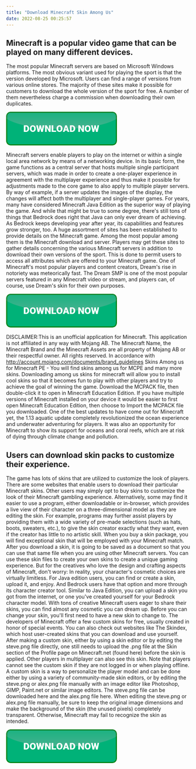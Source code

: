 ```yaml
---
title: "Download Minecraft Skin Among Us"
date: 2022-08-25 00:25:57
---
```


## Minecraft is a popular video game that can be played on many different devices.

The most popular Minecraft servers are based on Microsoft Windows platforms. The most obvious variant used for playing the sport is that the version developed by Microsoft. Users can find a range of versions from various online stores. The majority of these sites make it possible for customers to download the whole version of the sport for free. A number of them nevertheless charge a commission when downloading their own duplicates.

[![button](https://github.com/minecraftbay/minecraftbay.github.io/blob/main/dlbutton.png?raw=true)](https://minecraftsync.com/download-minecraft-skin)


Minecraft servers enable players to play on the internet or within a single local area network by means of a networking device. In its basic form, the game functions as a central server that hosts multiple single participant servers, which was made in order to create a one-player experience in agreement with the multiplayer experience and thus make it possible for adjustments made to the core game to also apply to multiple player servers. By way of example, if a server updates the images of the display, the changes will affect both the multiplayer and single-player games.
For years, many have considered Minecraft Java Edition as the superior way of playing the game. And while that might be true to some degree, there's still tons of things that Bedrock does right that Java can only ever dream of achieving. As Bedrock keeps developing year after year, its capabilities and features grow stronger, too.
A huge assortment of sites has been established to provide details on the Minecraft game. Among the most popular among them is the Minecraft download and server. Players may get these sites to gather details concerning the various Minecraft servers in addition to download their own versions of the sport. This is done to permit users to access all attributes which are offered to your Minecraft game.
One of Minecraft's most popular players and content creators, Dream's rise in notoriety was meteorically fast. The Dream SMP is one of the most popular servers featured in any Minecraft video or stream, and players can, of course, use Dream's skin for their own purposes.

[![button](https://github.com/minecraftbay/minecraftbay.github.io/blob/main/dlbutton.png?raw=true)](https://minecraftsync.com/download-minecraft-skin)


DISCLAIMER:This is an unofficial application for Minecraft. This application is not affiliated in any way with Mojang AB. The Minecraft Name, the Minecraft Brand and the Minecraft Assets are all property of Mojang AB or their respectful owner. All rights reserved. In accordance with http://account.mojang.com/documents/brand_guidelines
Skins Among us for Minecraft PE - You will find skins among us for MCPE and many more skins. Downloading among us skins for minecraft will allow you to install cool skins so that it becomes fun to play with other players and try to achieve the goal of winning the game.
Download the MCPACK file, then double-click it to open in Minecraft Education Edition. If you have multiple versions of Minecraft installed on your device it would be easier to first open Minecraft Education Edition, then choose to Import the MCPACK file you downloaded.
One of the best updates to have come out for Minecraft yet, the 1.13 aquatic update completely revolutionized the ocean experience and underwater adventuring for players. It was also an opportunity for Minecraft to show its support for oceans and coral reefs, which are at risk of dying through climate change and pollution.

## Users can download skin packs to customize their experience.

The game has lots of skins that are utilized to customize the look of players. There are some websites that enable users to download their particular Minecraft skins. Other users may simply opt to buy skins to customize the look of their Minecraft gambling experience.
Alternatively, some may find it easier to use a program, either downloadable or in-browser, which provides a live view of their character on a three-dimensional model as they are editing the skin. For example, programs may further assist players by providing them with a wide variety of pre-made selections (such as hats, boots, sweaters, etc.), to give the skin creator exactly what they want, even if the creator has little to no artistic skill.
When you buy a skin package, you will find exceptional skin that will be employed with your Minecraft match. After you download a skin, it is going to be saved as a document so that you can use that same file when you are using other Minecraft servers. You can use these skin files to create your own skins to create a unique gaming experience.
But for the creatives who love the design and crafting aspects of Minecraft, don't worry: In reality, your character's cosmetic choices are virtually limitless. For Java edition users, you can find or create a skin, upload it, and enjoy. And Bedrock users have that option and more through its character creator tool.
Similar to Java Edition, you can upload a skin you got from the internet, or one you've created yourself for your Bedrock character model. With tons of creative Minecraft users eager to share their skins, you can find almost any cosmetic you can dream up.
Before you can change your skin, you'll first need to have a new skin to change to. The developers of Minecraft offer a few custom skins for free, usually created in honor of special events. You can also check out websites like The Skindex, which host user-created skins that you can download and use yourself.
After making a custom skin, either by using a skin editor or by editing the steve.png file directly, one still needs to upload the .png file at the Skin section of the Profile page on Minecraft.net (found here) before the skin is applied. Other players in multiplayer can also see this skin. Note that players cannot see the custom skin if they are not logged in or when playing offline.
A custom skin is a way to personalize the player model and can be done either by using a variety of community-made skin editors, or by editing the steve.png or alex.png file manually with an image editor like Photoshop, GIMP, Paint.net or similar image editors. The steve.png file can be downloaded here and the alex.png file here. When editing the steve.png or alex.png file manually, be sure to keep the original image dimensions and make the background of the skin (the unused pixels) completely transparent. Otherwise, Minecraft may fail to recognize the skin as intended.


[![button](https://github.com/minecraftbay/minecraftbay.github.io/blob/main/dlbutton.png?raw=true)](https://minecraftsync.com/download-minecraft-skin)